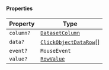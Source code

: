 #### Properties

| Property                      | Type                                                      |
| ----------------------------- | --------------------------------------------------------- |
| <a id="column"></a> `column?` | [`DatasetColumn`](internal/DatasetColumn.md)              |
| <a id="data"></a> `data?`     | [`ClickObjectDataRow`](internal/ClickObjectDataRow.md)\[] |
| <a id="event"></a> `event?`   | `MouseEvent`                                              |
| <a id="value"></a> `value?`   | [`RowValue`](internal/RowValue.md)                        |
